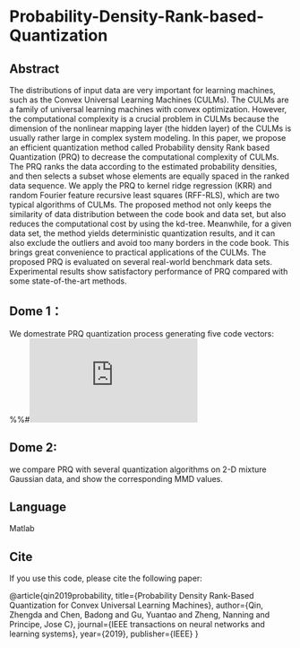 # Probability-Density-Rank-based-Quantization
## Abstract
The distributions of input data are very important for learning machines, such as the Convex Universal Learning Machines (CULMs). The CULMs are a family of universal learning machines with convex optimization. However, the computational complexity is a crucial problem in CULMs because the dimension of the nonlinear mapping layer (the hidden layer) of the CULMs is usually rather large in complex system modeling. In this paper, we propose an efficient quantization method called Probability density Rank based Quantization (PRQ) to decrease the computational complexity of CULMs. The PRQ ranks the data according to the estimated probability densities, and then selects a subset whose elements are equally spaced in the ranked data sequence. We apply the PRQ to kernel ridge regression (KRR) and random Fourier feature recursive least squares (RFF-RLS), which are two typical algorithms of CULMs. The proposed method not only keeps the similarity of data distribution between the code book and data set, but also reduces the computational cost by using the kd-tree. Meanwhile, for a given data set, the method yields deterministic quantization results, and it can also exclude the outliers and avoid too many borders in the code book. This brings great convenience to practical applications of the CULMs. The proposed PRQ is evaluated on several real-world benchmark data sets. Experimental results show satisfactory performance of PRQ compared with some state-of-the-art methods.

## Dome 1：
We domestrate PRQ quantization process generating five code vectors:
%%#![image](https://github.com/ZhengdQin/Probability-Density-Rank-based-Quantization/tree/master/demo1/PRQ.pdf)

## Dome 2:
we compare PRQ with several quantization algorithms on 2-D mixture Gaussian data, and show the corresponding MMD values.

## Language
Matlab
## Cite
If you use this code, please cite the following paper:

@article{qin2019probability,
  title={Probability Density Rank-Based Quantization for Convex Universal Learning Machines},
  author={Qin, Zhengda and Chen, Badong and Gu, Yuantao and Zheng, Nanning and Principe, Jose C},
  journal={IEEE transactions on neural networks and learning systems},
  year={2019},
  publisher={IEEE}
}
